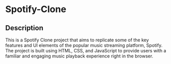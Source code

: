 # Spotify-Clone

## Description
This is a Spotify Clone project that aims to replicate some of the key features and UI elements of the popular music streaming platform, Spotify. The project is built using HTML, CSS, and JavaScript to provide users with a familiar and engaging music playback experience right in the browser.
